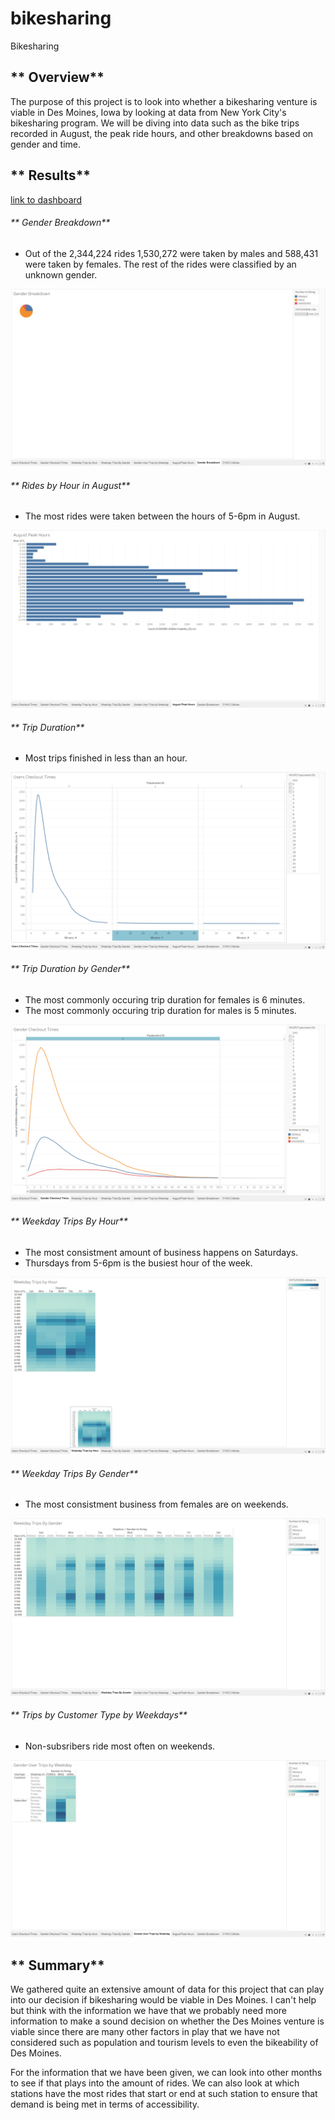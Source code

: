 # bikesharing
Bikesharing

## ** Overview**
The purpose of this project is to look into whether a bikesharing venture is viable in Des Moines, Iowa by looking at data from New York City's bikesharing program. We will be diving into data such as the bike trips recorded in August, the peak ride hours, and other breakdowns based on gender and time.

## ** Results**

[link to dashboard](https://public.tableau.com/app/profile/edwin.yu7780/viz/NYCCitibike_16581052701010/NYCCitibike)

###### ** Gender Breakdown**
  - Out of the 2,344,224 rides 1,530,272 were taken by males and 588,431 were taken by females. The rest of the rides were classified by an unknown gender.

  ![this is an image](https://github.com/edyu23/bikesharing/blob/7354090486e14a803ed692c9908ce8f2b0ed7e2d/Images/Gender_Breakdown.png)

###### ** Rides by Hour in August**
  - The most rides were taken between the hours of 5-6pm in August.
  
  ![this is an image](https://github.com/edyu23/bikesharing/blob/7354090486e14a803ed692c9908ce8f2b0ed7e2d/Images/August_peak_Hours.png)
  
###### ** Trip Duration**
  - Most trips finished in less than an hour.
  
  ![this is an image](https://github.com/edyu23/bikesharing/blob/7354090486e14a803ed692c9908ce8f2b0ed7e2d/Images/Users_Checkout_Times.png)
  
###### ** Trip Duration by Gender**
  - The most commonly occuring trip duration for females is 6 minutes.
  - The most commonly occuring trip duration for males is 5 minutes.
  
  ![this is an image](https://github.com/edyu23/bikesharing/blob/7354090486e14a803ed692c9908ce8f2b0ed7e2d/Images/Gender_Checkout_Times.png)

###### ** Weekday Trips By Hour**
  - The most consistment amount of business happens on Saturdays.
  - Thursdays from 5-6pm is the busiest hour of the week.
  
  ![this is an image](https://github.com/edyu23/bikesharing/blob/7354090486e14a803ed692c9908ce8f2b0ed7e2d/Images/Weekday_Trips_by_Hour.png)
  
###### ** Weekday Trips By Gender**
  - The most consistment business from females are on weekends.
  
  ![this is an image](https://github.com/edyu23/bikesharing/blob/7354090486e14a803ed692c9908ce8f2b0ed7e2d/Images/Hour_Weekday_Trips_Gender.png)
  
###### ** Trips by Customer Type by Weekdays**
  - Non-subsribers ride most often on weekends.
  
  ![this is an image](https://github.com/edyu23/bikesharing/blob/7354090486e14a803ed692c9908ce8f2b0ed7e2d/Images/Weekday_Trips_By_Gender.png)
  
## ** Summary**
  We gathered quite an extensive amount of data for this project that can play into our decision if bikesharing would be viable in Des Moines. I can't help but think with the information we have that we probably need more information to make a sound decision on whether the Des Moines venture is viable since there are many other factors in play that we have not considered such as population and tourism levels to even the bikeability of Des Moines.
  
  For the information that we have been given, we can look into other months to see if that plays into the amount of rides. We can also look at which stations have the most rides that start or end at such station to ensure that demand is being met in terms of accessibility.
